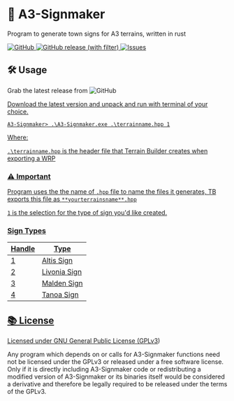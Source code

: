 # 🚧 A3-Signmaker
Program to generate town signs for A3 terrains, written in rust

<p align="left">
  <a href="https://www.gnu.org/licenses/gpl-3.0.en.html#license-text">
    <img alt="GitHub" src="https://img.shields.io/github/license/TheCodeNugget/A3-Signmaker?style=for-the-badge&logo=gitbook&logoColor=D9E0EE&labelColor=302D41&color=f38ba8">
  <a href="https://github.com/TheCodeNugget/Signmaker/releases/latest">
	  <img alt="GitHub release (with filter)" src="https://img.shields.io/github/v/release/TheCodeNugget/A3-Signmaker?style=for-the-badge&logo=github&color=F2CDCD&logoColor=D9E0EE&labelColor=302D41">
  <a href="https://github.com/TheCodeNugget/A3-Signmaker/issues">
	  <img alt="Issues" src="https://img.shields.io/github/issues/TheCodeNugget/A3-Signmaker?style=for-the-badge&logo=gitbook&logoColor=D9E0EE&labelColor=302D41&color=B5E8E0"></a>
</p>

## :hammer_and_wrench: Usage
Grab the latest release from 
<img alt="GitHub" src="https://img.shields.io/github/license/TheCodeNugget/A3-Signmaker?style=for-the-badge&logo=gitbook&logoColor=D9E0EE&labelColor=302D41&color=f38ba8">
  <a href="https://github.com/TheCodeNugget/Signmaker/releases/latest">
  
Download the latest version and unpack and run with terminal of your choice.

```console
A3-Signmaker> .\A3-Signmaker.exe .\terrainname.hpp 1
```
Where:

`.\terrainname.hpp` is the header file that Terrain Builder creates when exporting a WRP

### :warning: Important
Program uses the the name of `.hpp` file to name the files it generates, TB exports this file as `**yourterrainsname**.hpp`

`1` is the selection for the type of sign you'd like created.

### Sign Types
Handle  | Type    
--------|--------------
1       | Altis Sign
2       | Livonia Sign
3       | Malden Sign
4       | Tanoa Sign

## :books: License
Licensed under GNU General Public License ([GPLv3](LICENSE.md))

Any program which depends on or calls for A3-Signmaker functions need not be licensed under the GPLv3 or released under a free software license. Only if it is directly including A3-Signmaker code or redistributing a modified version of A3-Signmaker or its binaries itself would be considered a derivative and therefore be legally required to be released under the terms of the GPLv3.
